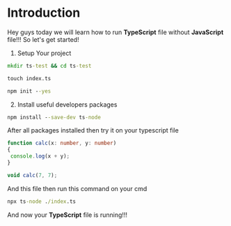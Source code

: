# **Introduction**
Hey guys today we will learn how to run **TypeScript** file without **JavaScript** file!!!
So let's get started!

1. Setup Your project

```bat
mkdir ts-test && cd ts-test
```

```bat
touch index.ts
```

```bat
npm init --yes
```

2. Install useful developers packages

```bat
npm install --save-dev ts-node
```

After all packages installed then try it on your typescript file
```ts
function calc(x: number, y: number)
{
 console.log(x + y);
}

void calc(7, 7);
```

And this file then run this command on your cmd
```bat
npx ts-node ./index.ts
```

And now your **TypeScript** file is running!!!
